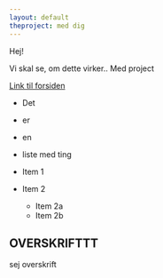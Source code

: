 ```yaml
---
layout: default
theproject: med dig
---
```



Hej!

Vi skal se, om dette virker.. Med project

[Link til forsiden](index.html)

* Det
* er
* en
* liste med ting

* Item 1
* Item 2
  * Item 2a
  * Item 2b

## OVERSKRIFTTT

sej overskrift
